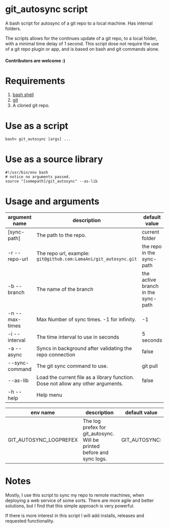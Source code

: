 # git_autosync script

A bash script for autosync of a git repo to a local machine. Has internal folders.

The scripts allows for the continues update of a git repo, to a local folder, with a
minimal time delay of 1 second. This script dose not require the use of a git repo plugin
or app, and is based on bash and git commands alone.

#### Contributors are welcome :)

# Requirements
1. [bash shell](https://en.wikipedia.org/wiki/Bash_(Unix_shell))
2. [git](https://git-scm.com/)
3. A cloned git repo.

# Use as a script
```shell
bash> git_autosync [args] ...
```

# Use as a source library
```shell
#!/usr/bin/env bash
# notice no arguments passed.
source "[somepath]/git_autosync" --as-lib
```

# Usage and arguments

argument name | description | default value
---|---|---
[sync-path]     |The path to the repo. | current folder
-r --repo-url   |The repo url, example: `git@github.com:LamaAni/git_autosync.git`  | the repo in the sync-path
-b --branch     |The name of the branch | the active branch in the sync-path
-n --max-times  |Max Number of sync times. -1 for infinity. | -1
-i --interval   |The time interval to use in seconds | 5 seconds
-a --async      |Syncs in background after validating the repo connection | false
--sync-command  |The git sync command to use. | git pull
--as-lib        |Load the current file as a library function. Dose not allow any other arguments. | false
-h --help       |Help menu

env name | description | default value
---|---|---
GIT_AUTOSYNC_LOGPREFEX | The log prefex for git_autosync. Will be printed before and sync logs. | GIT_AUTOSYNC:

# Notes

Mostly, I use this script to sync my repo to remote machines, when deploying a web service of 
some sorts. There are more agile and better solutions, but I find that this simple approach is very powerful.

If there is more interest in this script I will add installs, releases and requested functionality.